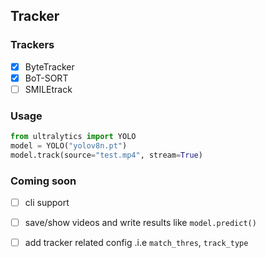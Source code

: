 ## Tracker

### Trackers
- [X] ByteTracker
- [X] BoT-SORT
- [ ] SMILEtrack

### Usage
```python
from ultralytics import YOLO
model = YOLO("yolov8n.pt")
model.track(source="test.mp4", stream=True)
```

### Coming soon
- [ ] cli support
- [ ] save/show videos and write results like `model.predict()`
- [ ] add tracker related config .i.e `match_thres`, `track_type`


